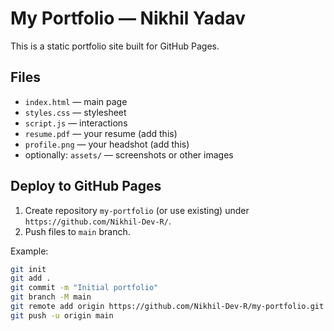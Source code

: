 # My Portfolio — Nikhil Yadav

This is a static portfolio site built for GitHub Pages.

## Files
- `index.html` — main page
- `styles.css` — stylesheet
- `script.js` — interactions
- `resume.pdf` — your resume (add this)
- `profile.png` — your headshot (add this)
- optionally: `assets/` — screenshots or other images

## Deploy to GitHub Pages
1. Create repository `my-portfolio` (or use existing) under `https://github.com/Nikhil-Dev-R/`.
2. Push files to `main` branch.

Example:
```bash
git init
git add .
git commit -m "Initial portfolio"
git branch -M main
git remote add origin https://github.com/Nikhil-Dev-R/my-portfolio.git
git push -u origin main
